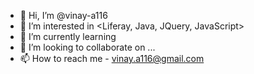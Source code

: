 - 👋 Hi, I’m @vinay-a116
- 👀 I’m interested in <Liferay, Java, JQuery, JavaScript> 
- 🌱 I’m currently learning <React JS>
- 💞️ I’m looking to collaborate on ...
- 📫 How to reach me - <vinay.a116@gmail.com>

<!---
vinay-a116/vinay-a116 is a ✨ special ✨ repository because its `README.md` (this file) appears on your GitHub profile.
You can click the Preview link to take a look at your changes.
--->
